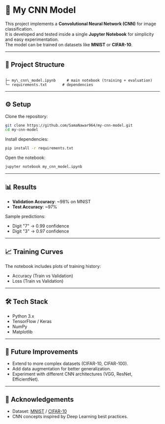 # 🧠 My CNN Model

This project implements a **Convolutional Neural Network (CNN)** for image classification.  
It is developed and tested inside a single **Jupyter Notebook** for simplicity and easy experimentation.  
The model can be trained on datasets like **MNIST** or **CIFAR-10**.

---

## 📂 Project Structure
```

├─ my\_cnn\_model.ipynb     # main notebook (training + evaluation)
└─ requirements.txt       # dependencies

````

---

## ⚙️ Setup

Clone the repository:
```bash
git clone https://github.com/SamaNawar964/my-cnn-model.git
cd my-cnn-model
````

Install dependencies:

```bash
pip install -r requirements.txt
```

Open the notebook:

```bash
jupyter notebook my_cnn_model.ipynb
```

---

## 📊 Results

* **Validation Accuracy**: \~98% on MNIST
* **Test Accuracy**: \~97%

Sample predictions:

* Digit "7" → 0.99 confidence
* Digit "3" → 0.97 confidence

---

## 📈 Training Curves

The notebook includes plots of training history:

* Accuracy (Train vs Validation)
* Loss (Train vs Validation)

---

## 🛠️ Tech Stack

* Python 3.x
* TensorFlow / Keras
* NumPy
* Matplotlib

---

## 🚀 Future Improvements

* Extend to more complex datasets (CIFAR-10, CIFAR-100).
* Add data augmentation for better generalization.
* Experiment with different CNN architectures (VGG, ResNet, EfficientNet).

---

## 📌 Acknowledgements

* Dataset: [MNIST](http://yann.lecun.com/exdb/mnist/) / [CIFAR-10](https://www.cs.toronto.edu/~kriz/cifar.html)
* CNN concepts inspired by Deep Learning best practices.

